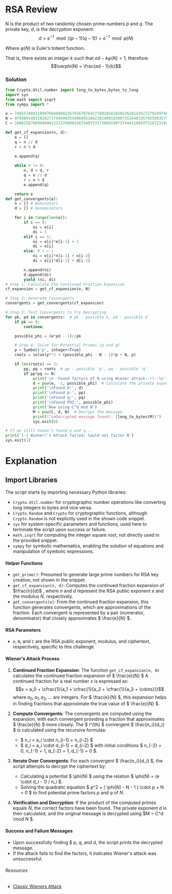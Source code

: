 # RSA Review
N is the product of two randomly chosen prime numbers $p$ and $q$. The private key, $d$, is the decryption exponent:
$$d = e^{-1} \mod ((p-1)(q-1)) = e^{-1} \mod \varphi(N)$$

Where $\varphi(N)$ is Euler’s totient function.

That is, there exists an integer $k$ such that $ed - k\varphi(N) = 1$, therefore:
$$\varphi(N) = \frac{ed - 1}{k}$$

### Solution
```python
from Crypto.Util.number import long_to_bytes,bytes_to_long
import sys
from math import isqrt
from sympy import *

e = 74055340431099766408882267936707642776010581650226201435272792497407293550292032013365925471952817567082880719598406769094568979789928119562145914243280878464502052173375594901651274318376175184252526143746832711593099473243252199500624302661789011938943589291504715025871829888318478230201298680279927185733
N = 97838914831828271794696554308495184238240010208735264833579555635753067640434614260046620044873849882180913747606655702840215394750887109650142301939794552635889224306341701134323183224147183747372000979247618403209966043006121584995372147645237890163928903207087981410772075930324948247238594610177554797321
C = 16861587669946001223376806426754973317306019873744431685975187231903035170674446121012586442191625287148010783417525587119378816364236506893049174859369649958165190503787679501681754293043786718562966424512787855312521596063364606668169962695198065691250458367098623875931167644186298697657888093564424546097

def get_cf_expansion(n, d):
    e = []
    q = n // d
    r = n % d
    
    e.append(q)

    while r != 0:
        n, d = d, r           
        q = n // d
        r = n % d
        e.append(q)

    return e
def get_convergents(e):
    n = [] # Nominators
    d = [] # Denominators

    for i in range(len(e)):
        if i == 0:
            ni = e[i]
            di = 1
        elif i == 1:
            ni = e[i]*e[i-1] + 1
            di = e[i]
        else: # i > 1 
            ni = e[i]*n[i-1] + n[i-2]
            di = e[i]*d[i-1] + d[i-2]

        n.append(ni)
        d.append(di)
        yield (ni, di)
# Step 1: Calculate the Continued Fraction Expansion
cf_expansion = get_cf_expansion(e, N)

# Step 2: Generate Convergents
convergents = get_convergents(cf_expansion)

# Step 3: Test Convergents to Try Decrypting
for pk, pd in convergents:  # pk - possible k, pd - possible d
    if pk == 0:
        continue;

    possible_phi = (e*pd - 1)//pk

    # Step 4: Solve for Potential Primes (p and q) 
    p = Symbol('p', integer=True)
    roots = solve(p**2 + (possible_phi - N - 1)*p + N, p)  

    if len(roots) == 2:
        pp, pq = roots  # pp - possible 'p', pq - possible 'q'
        if pp*pq == N:
            print('\n--Found factors of N using Wiener attack--!!--\n')
            d = pow(e, -1, possible_phi)  # Calculate the private exponent 'd'
            print('\nFound d:', d)
            print('\nFound p:', pp)
            print('\nFound q:', pq)
            print('\nFound PHI:', possible_phi)
            print('Now using C^d mod N')
            M = pow(C, d, N)  # Decrypt the message
            print(f"\nDecrypted message found!: {long_to_bytes(M)}")  
            sys.exit(0)  

# If we still haven't found p and q...
print('[-] Wiener\'s Attack failed; Could not factor N')
sys.exit(1) 
```


# Explanation
## Import Libraries
The script starts by importing necessary Python libraries:
- `Crypto.Util.number` for cryptographic number operations like converting long integers to bytes and vice versa.
- `Crypto.Random` and `Crypto` for cryptographic functions, although `Crypto.Random` is not explicitly used in the shown code snippet.
- `sys` for system-specific parameters and functions, used here to terminate the script upon success or failure.
- `math.isqrt` for computing the integer square root, not directly used in the provided snippet.
- `sympy` for symbolic mathematics, enabling the solution of equations and manipulation of symbolic expressions.

#### Helper Functions
- `get_prime()`: Presumed to generate large prime numbers for RSA key creation, not shown in the snippet.
- `get_cf_expansion(n, d)`: Computes the continued fraction expansion of $\frac{n}{d}$ , where  $n$  and $d$ represent the RSA public exponent $e$ and the modulus $N$, respectively.
- `get_convergents(e)`: From the continued fraction expansion, this function generates convergents, which are approximations of the fraction. Each convergent is represented by a pair (numerator, denominator) that closely approximates $ \frac{e}{N} $.

#### RSA Parameters
- `e`, `N`, and `C` are the RSA public exponent, modulus, and ciphertext, respectively, specific to this challenge.

#### Wiener's Attack Process
1. **Continued Fraction Expansion**: The function `get_cf_expansion(e, N)` calculates the continued fraction expansion of $ \frac{e}{N} $ A continued fraction for a real number $x$ is expressed as:
   $$x = a_0 + \cfrac{1}{a_1 + \cfrac{1}{a_2 + \cfrac{1}{a_3 + \cdots}}}$$
   where $a_0, a_1, a_2, \ldots$ are integers. For $ \frac{e}{N} $, this expansion helps in finding fractions that approximate the true value of $ \frac{e}{N} $.

2. **Compute Convergents**: The convergents are computed using the expansion, with each convergent providing a fraction that approximates $ \frac{e}{N} $ more closely. The $ i^{th} $ convergent $ \frac{n_i}{d_i} $ is calculated using the recursive formulas:
   - $ n_i = a_i \cdot n_{i-1} + n_{i-2} $
   - $ d_i = a_i \cdot d_{i-1} + d_{i-2} $
   with initial conditions $ n_{-2} = 0, n_{-1} = 1, d_{-2} = 1, d_{-1} = 0 $.

3. **Iterate Over Convergents**: For each convergent $ \frac{n_i}{d_i} $, the script attempts to decrypt the ciphertext by:
   - Calculating a potential $ \phi(N) $ using the relation $ \phi(N) = (e \cdot d_i - 1) / n_i $.
   - Solving the quadratic equation $ p^2 + ( \phi(N) - N - 1 ) \cdot p + N = 0 $ to find potential prime factors $p$  and $q$ of $N$.

4. **Verification and Decryption**: If the product of the computed primes equals $N$, the correct factors have been found. The private exponent $d$ is then calculated, and the original message is decrypted using $M = C^d \mod N $.

#### Success and Failure Messages
- Upon successfully finding $ p, $q$, and $d$, the script prints the decrypted message.
- If the attack fails to find the factors, it indicates Wiener's attack was unsuccessful.

###### Resources
- [Classic Wieners Attack](https://sagi.io/crypto-classics-wieners-rsa-attack/)
